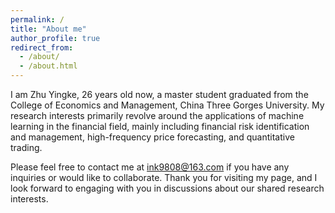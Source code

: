 ```yaml
---
permalink: /
title: "About me"
author_profile: true
redirect_from: 
  - /about/
  - /about.html
---
```

  I am Zhu Yingke, 26 years old now, a master student graduated from the College of Economics and Management, China Three Gorges University. My research interests primarily revolve around the applications of machine learning in the financial field, mainly including financial risk identification and management, high-frequency price forecasting, and quantitative trading. 

  Please feel free to contact me at [ink9808@163.com](mailto:ink9808@163.com) if you have any inquiries or would like to collaborate. Thank you for visiting my page, and I look forward to engaging with you in discussions about our shared research interests.
